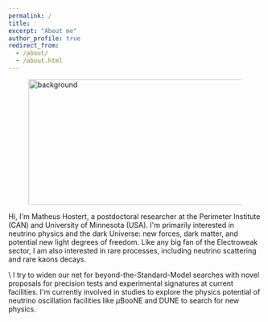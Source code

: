 ```yaml
---
permalink: /
title: 
excerpt: "About me"
author_profile: true
redirect_from: 
  - /about/
  - /about.html
---
```


<figure>
  <img src="https://mhostert.github.io/images/background.png" alt="background" width="1000" height="250">
</figure>
Hi, I'm Matheus Hostert, a postdoctoral researcher at the Perimeter Institute (CAN) and University of Minnesota (USA). I'm primarily interested in neutrino physics and the dark Universe: new forces, dark matter, and potential new light degrees of freedom.  Like any big fan of the Electroweak sector, I am also interested in rare processes, including neutrino scattering and rare kaons decays.

\\
I try to widen our net for beyond-the-Standard-Model searches with novel proposals for precision tests and experimental signatures at current facilities. I'm currently involved in studies to explore the physics potential of neutrino oscillation facilities like $\mu$BooNE and DUNE to search for new physics.
